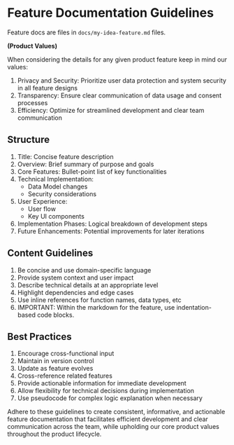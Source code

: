 # Feature Documentation Guidelines

Feature docs are files in `docs/my-idea-feature.md` files.

**(Product Values)**

When considering the details for any given product feature keep in mind our values:

1. Privacy and Security: Prioritize user data protection and system security in all feature designs
2. Transparency: Ensure clear communication of data usage and consent processes
3. Efficiency: Optimize for streamlined development and clear team communication

## Structure

1. Title: Concise feature description
2. Overview: Brief summary of purpose and goals
3. Core Features: Bullet-point list of key functionalities
4. Technical Implementation:
   - Data Model changes
   - Security considerations
5. User Experience:
   - User flow
   - Key UI components
6. Implementation Phases: Logical breakdown of development steps
7. Future Enhancements: Potential improvements for later iterations

## Content Guidelines

1. Be concise and use domain-specific language
2. Provide system context and user impact
3. Describe technical details at an appropriate level
4. Highlight dependencies and edge cases
5. Use inline references for function names, data types, etc
6. IMPORTANT: Within the markdown for the feature, use indentation-based code blocks.

## Best Practices

1. Encourage cross-functional input
2. Maintain in version control
3. Update as feature evolves
4. Cross-reference related features
5. Provide actionable information for immediate development
6. Allow flexibility for technical decisions during implementation
7. Use pseudocode for complex logic explanation when necessary

Adhere to these guidelines to create consistent, informative, and actionable feature documentation that facilitates efficient development and clear communication across the team, while upholding our core product values throughout the product lifecycle.
